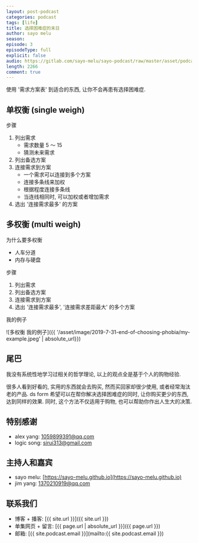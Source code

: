 ```yaml
---
layout: post-podcast
categories: podcast
tags: [life]
title: 选择困难症的末日
author: sayo melu
season:
episode: 3
episodeType: full
explicit: false
audio: https://gitlab.com/sayo-melu/sayo-podcast/raw/master/asset/podcast/2019-7-31-end-of-choosing-phobia.m4a
length: 2266
comment: true
---
```


使用 '需求方案表' 到适合的东西, 让你不会再患有选择困难症.

## 单权衡 (single weigh)

步骤

1. 列出需求
    - 需求数量 5 ～ 15
    - 猜测未来需求
2. 列出备选方案
3. 连接需求到方案
    - 一个需求可以连接到多个方案
    - 连接多条线来加权
    - 根据程度连接多条线
    - 当连线相同时, 可以加权或者增加需求
4. 选出 '连接需求最多' 的方案

## 多权衡 (multi weigh)

为什么要多权衡

- 人车分道
- 内存与硬盘

步骤

1. 列出需求
2. 列出备选方案
3. 连接需求到方案
4. 选出 '连接需求最多', '连接需求差距最大' 的多个方案

我的例子

![多权衡 我的例子]({{ '/asset/image/2019-7-31-end-of-choosing-phobia/my-example.jpeg' | absolute_url}})

## 尾巴

我没有系统性地学习过相关的哲学理论, 以上的观点全是基于个人的购物经验.

很多人看到好看的, 实用的东西就会去购买, 然而买回家却很少使用, 或者经常淘汰老的产品. ds form 希望可以在帮你解决选择困难症的同时, 让你购买更少的东西, 达到同样的效果. 同时, 这个方法不仅适用于购物, 也可以帮助你作出人生大的决策.

## 特别感谢

- alex yang: [1059899391@qq.com](mailto:1059899391@qq.com)
- logic song: [sirui313@gmail.com](mailto:sirui313@gmail.com)

## 主持人和嘉宾

- sayo melu: [https://sayo-melu.github.io](https://sayo-melu.github.io)
- jim yang: [1370210919@qq.com](mailto:1370210919@qq.com)

## 联系我们

- 博客 + 播客: [{{ site.url }}]({{ site.url }})
- 单集网页 + 留言: [{{ page.url | absolute_url }}]({{ page.url }})
- 邮箱: [{{ site.podcast.email }}](mailto:{{ site.podcast.email }})
